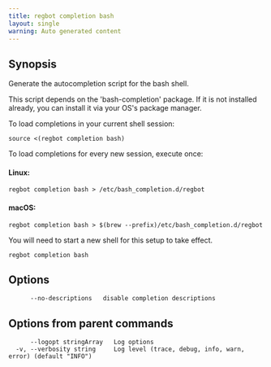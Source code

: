 ```yaml
---
title: regbot completion bash
layout: single
warning: Auto generated content
---
```


## Synopsis

Generate the autocompletion script for the bash shell.

This script depends on the 'bash-completion' package.
If it is not installed already, you can install it via your OS's package manager.

To load completions in your current shell session:

	source <(regbot completion bash)

To load completions for every new session, execute once:

#### Linux:

	regbot completion bash > /etc/bash_completion.d/regbot

#### macOS:

	regbot completion bash > $(brew --prefix)/etc/bash_completion.d/regbot

You will need to start a new shell for this setup to take effect.

```shell
regbot completion bash
```

## Options

```text
      --no-descriptions   disable completion descriptions
```

## Options from parent commands

```text
      --logopt stringArray   Log options
  -v, --verbosity string     Log level (trace, debug, info, warn, error) (default "INFO")
```
